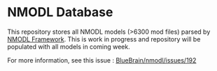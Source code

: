 # NMODL Database

This repository stores all NMODL models (>6300 mod files) parsed by [NMODL Framework](https://github.com/BlueBrain/nmodl).
This is work in progress and repository will be populated with all models in coming week.

For more information, see this issue : [BlueBrain/nmodl/issues/192](https://github.com/BlueBrain/nmodl/issues/192)
